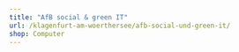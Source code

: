 ```yaml
---
title: "AfB social & green IT"
url: /klagenfurt-am-woerthersee/afb-social-und-green-it/
shop: Computer
---
```

